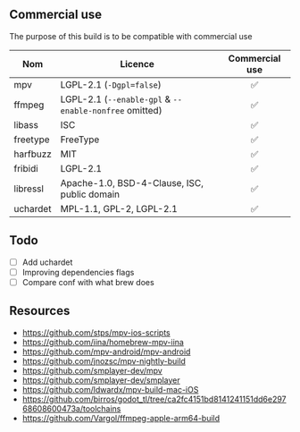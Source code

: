 ## Commercial use

The purpose of this build is to be compatible with commercial use

| Nom      | Licence                                                | Commercial use |
| -------- | ------------------------------------------------------ | :------------: |
| mpv      | LGPL-2.1 (`-Dgpl=false`)                               |       ✅       |
| ffmpeg   | LGPL-2.1 (`--enable-gpl` & `--enable-nonfree` omitted) |       ✅       |
| libass   | ISC                                                    |       ✅       |
| freetype | FreeType                                               |       ✅       |
| harfbuzz | MIT                                                    |       ✅       |
| fribidi  | LGPL-2.1                                               |       ✅       |
| libressl | Apache-1.0, BSD-4-Clause, ISC, public domain           |       ✅       |
| uchardet | MPL-1.1, GPL-2, LGPL-2.1                               |       ✅       |

## Todo

- [ ] Add uchardet
- [ ] Improving dependencies flags
- [ ] Compare conf with what brew does

## Resources

- https://github.com/stps/mpv-ios-scripts
- https://github.com/iina/homebrew-mpv-iina
- https://github.com/mpv-android/mpv-android
- https://github.com/jnozsc/mpv-nightly-build
- https://github.com/smplayer-dev/mpv
- https://github.com/smplayer-dev/smplayer
- https://github.com/ldwardx/mpv-build-mac-iOS
- https://github.com/birros/godot_tl/tree/ca2fc4151bd8141241151dd6e29768608600473a/toolchains
- https://github.com/Vargol/ffmpeg-apple-arm64-build
